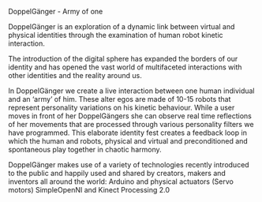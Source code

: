 DoppelGänger - Army of one
 
DoppelGänger is an exploration of a dynamic link between virtual and physical identities through the examination of human robot kinetic interaction. 

The introduction of the digital sphere has expanded the borders of our identity and has opened the vast world of multifaceted interactions with other identities and the reality around us. 

In DoppelGänger we create a Iive interaction between one human individual and an ‘army’ of him. These alter egos are made of 10-15 robots that represent personality variations on his kinetic behaviour. While a user moves in front of her DoppelGängers she can observe real time reflections of her movements that are processed through various personality filters we have programmed. This elaborate identity fest creates a feedback loop in which the human and robots, physical and virtual and preconditioned and spontaneous play together in chaotic harmony. 

DoppelGänger makes use of a variety of technologies recently introduced to the public and happily used and shared by creators, makers and inventors all around the world:
Arduino and physical actuators (Servo motors)
SimpleOpenNI and Kinect
Processing 2.0
